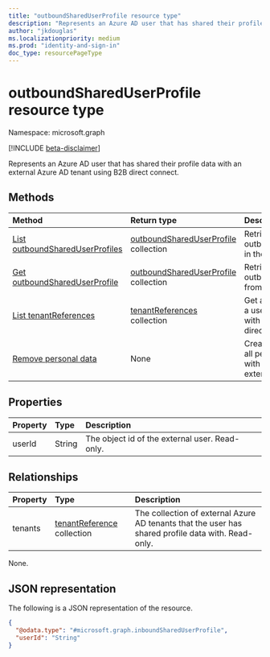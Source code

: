 ```yaml
---
title: "outboundSharedUserProfile resource type"
description: "Represents an Azure AD user that has shared their profile data with an external Azure AD tenant using B2B direct connect."
author: "jkdouglas"
ms.localizationpriority: medium
ms.prod: "identity-and-sign-in"
doc_type: resourcePageType
---
```


# outboundSharedUserProfile resource type

Namespace: microsoft.graph

[!INCLUDE [beta-disclaimer](../../includes/beta-disclaimer.md)]

Represents an Azure AD user that has shared their profile data with an external Azure AD tenant using B2B direct connect.

## Methods

|Method|Return type|Description|
|:---|:---|:---|
|[List outboundSharedUserProfiles](../api/directory-list-outboundshareduserprofiles.md)|[outboundSharedUserProfile](../resources/outboundshareduserprofile.md) collection|Retrieve all outboundSharedUserProfiles in the directory.|
|[Get outboundSharedUserProfile](../api/outboundshareduserprofile-get.md)|[outboundSharedUserProfile](../resources/outboundshareduserprofile.md) collection|Retrieve a specific outboundSharedUserProfile from the directory.|
|[List tenantReferences](../api/outboundshareduserprofile-list-tenants.md)|[tenantReferences](../resources/tenantreference.md) collection| Get all Azure AD tenants that a user has shared their data with as an Azure AD B2B direct connect user.|
|[Remove personal data](../api/tenantreference-removepersonaldata.md)|None| Create a request to remove all personal data associated with a remote user in an external Azure AD tenant.|

## Properties

|Property|Type|Description|
|:---|:---|:---|
| userId | String | The object id of the external user. Read-only. |

## Relationships

|Property|Type|Description|
|:---|:---|:---|
| tenants | [tenantReference](../resources/tenantreference.md) collection | The collection of external Azure AD tenants that the user has shared profile data with. Read-only. |

None.

## JSON representation

The following is a JSON representation of the resource.
<!-- {
  "blockType": "resource",
  "keyProperty": "userId",
  "@odata.type": "microsoft.graph.outboundSharedUserProfile",
  "openType": false
}
-->

``` json
{
  "@odata.type": "#microsoft.graph.inboundSharedUserProfile",
  "userId": "String"
}
```
